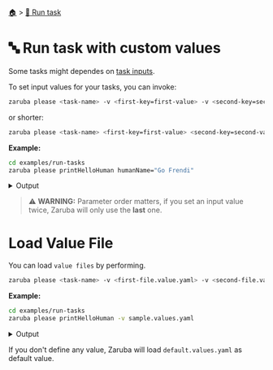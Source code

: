 <!--startTocHeader-->
[🏠](../README.md) > [🏃 Run task](README.md)
# 🔤 Run task with custom values
<!--endTocHeader-->

Some tasks might dependes on [task inputs](../core-concepts/task/task-inputs.md).

To set input values for your tasks, you can invoke:

```bash
zaruba please <task-name> -v <first-key=first-value> -v <second-key=second-value>
```

or shorter:


```bash
zaruba please <task-name> <first-key=first-value> <second-key=second-value>
```

__Example:__

<!--startCode-->
```bash
cd examples/run-tasks
zaruba please printHelloHuman humanName="Go Frendi"
```
 
<details>
<summary>Output</summary>
 
```````
Job Starting...
 Elapsed Time: 903ns
 Current Time: 08:35:28
  Run  'printHelloHuman' command on /home/gofrendi/zaruba/docs/examples/run-tasks
   printHelloHuman       08:35:28.544 hello Go Frendi
  Successfully running  'printHelloHuman' command
  Job Running...
 Elapsed Time: 102.16711ms
 Current Time: 08:35:28
  
  Job Complete!!! 
  Terminating
  Job Ended...
 Elapsed Time: 212.804021ms
 Current Time: 08:35:28
zaruba please printHelloHuman  -v 'humanName=Go Frendi'
```````
</details>
<!--endCode-->

> ⚠️ __WARNING:__ Parameter order matters, if you set an input value twice, Zaruba will only use the __last__ one.

# Load Value File

You can load `value files` by performing.

```bash
zaruba please <task-name> -v <first-file.value.yaml> -v <second-file.value.yaml>
```

__Example:__

<!--startCode-->
```bash
cd examples/run-tasks
zaruba please printHelloHuman -v sample.values.yaml
```
 
<details>
<summary>Output</summary>
 
```````
Job Starting...
 Elapsed Time: 1.03µs
 Current Time: 08:35:28
  Run  'printHelloHuman' command on /home/gofrendi/zaruba/docs/examples/run-tasks
   printHelloHuman       08:35:28.908 hello Avogadro
  Successfully running  'printHelloHuman' command
  Job Running...
 Elapsed Time: 102.180993ms
 Current Time: 08:35:29
  
  Job Complete!!! 
  Terminating
  Job Ended...
 Elapsed Time: 213.884045ms
 Current Time: 08:35:29
zaruba please printHelloHuman  -v 'sample.values.yaml'
```````
</details>
<!--endCode-->

If you don't define any value, Zaruba will load `default.values.yaml` as default value.

<!--startTocSubTopic-->
<!--endTocSubTopic-->